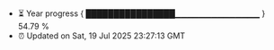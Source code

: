 - ⏳ Year progress { ████████████████▁▁▁▁▁▁▁▁▁▁▁▁▁▁ } 54.79 %
- ⏰ Updated on Sat, 19 Jul 2025 23:27:13 GMT

